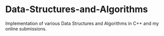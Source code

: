 # Data-Structures-and-Algorithms
Implementation of various Data Structures and Algorithms in C++ and my online submissions.
